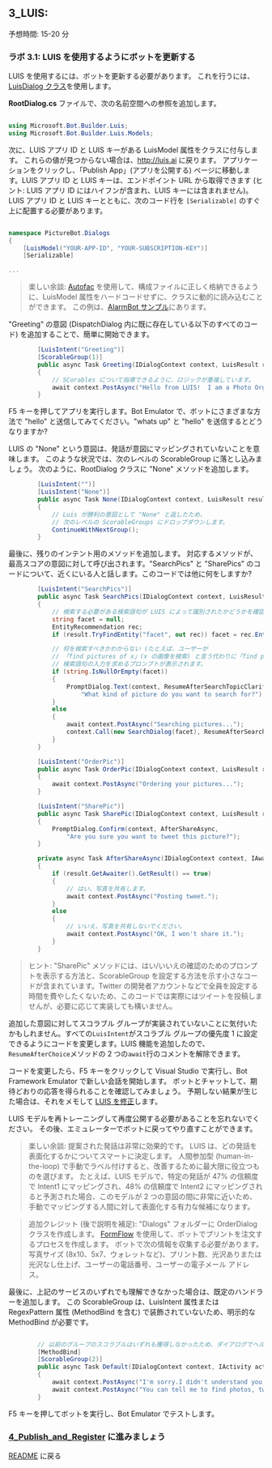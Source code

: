 ﻿## 3_LUIS:
予想時間: 15-20 分

### ラボ 3.1: LUIS を使用するようにボットを更新する

LUIS を使用するには、ボットを更新する必要があります。  これを行うには、[LuisDialog クラス](https://docs.botframework.com/ja-jp/csharp/builder/sdkreference/d8/df9/class_microsoft_1_1_bot_1_1_builder_1_1_dialogs_1_1_luis_dialog.html)を使用します。  

**RootDialog.cs** ファイルで、次の名前空間への参照を追加します。

```csharp

using Microsoft.Bot.Builder.Luis;
using Microsoft.Bot.Builder.Luis.Models;

```

次に、LUIS アプリ ID と LUIS キーがある LuisModel 属性をクラスに付与します。  これらの値が見つからない場合は、http://luis.ai に戻ります。  アプリケーションをクリックし、「Publish App」(アプリを公開する) ページに移動します。LUIS アプリ ID と LUIS キーは、エンドポイント URL から取得できます (ヒント: LUIS アプリ ID にはハイフンが含まれ、LUIS キーには含まれません)。LUIS アプリ ID と LUIS キーとともに、次のコード行を `[Serializable]` のすぐ上に配置する必要があります。

```csharp

namespace PictureBot.Dialogs
{
    [LuisModel("YOUR-APP-ID", "YOUR-SUBSCRIPTION-KEY")]
    [Serializable]

...
```

> 楽しい余談: [Autofac](https://autofac.org/) を使用して、構成ファイルに正しく格納できるように、LuisModel 属性をハードコードせずに、クラスに動的に読み込むことができます。  この例は、[AlarmBot サンプル](https://github.com/Microsoft/BotBuilder/blob/master/CSharp/Samples/AlarmBot/Models/AlarmModule.cs#L24)にあります。  


"Greeting" の意図 (DispatchDialog 内に既に存在している以下のすべてのコード) を追加することで、簡単に開始できます。

```csharp
        [LuisIntent("Greeting")]
        [ScorableGroup(1)]
        public async Task Greeting(IDialogContext context, LuisResult result)
        {
            // SCorables について指導できるように、ロジックが重複しています。  
            await context.PostAsync("Hello from LUIS!  I am a Photo Organization Bot.  I can search your photos, share your photos on Twitter, and order prints of your photos.  You can ask me things like 'find pictures of food'.");
        }
```

F5 キーを押してアプリを実行します。Bot Emulator で、ボットにさまざまな方法で "hello" と送信してみてください。"whats up" と "hello" を送信するとどうなりますか?

LUIS の "None" という意図は、発話が意図にマッピングされていないことを意味します。  このような状況では、次のレベルの ScorableGroup に落とし込みましょう。  次のように、RootDialog クラスに "None" メソッドを追加します。
```csharp
        [LuisIntent("")]
        [LuisIntent("None")]
        public async Task None(IDialogContext context, LuisResult result)
        {
            // Luis が勝利の意図として "None" と返したため、
            // 次のレベルの ScorableGroups にドロップダウンします。  
            ContinueWithNextGroup();
        }
```

最後に、残りのインテント用のメソッドを追加します。  対応するメソッドが、最高スコアの意図に対して呼び出されます。"SearchPics" と "SharePics" のコードについて、近くにいる人と話します。このコードでは他に何をしますか? 


```csharp
        [LuisIntent("SearchPics")]
        public async Task SearchPics(IDialogContext context, LuisResult result)
        {
            // 検索する必要がある検索語句が LUIS によって識別されたかどうかを確認します。  
            string facet = null;
            EntityRecommendation rec;
            if (result.TryFindEntity("facet", out rec)) facet = rec.Entity;

            // 何を検索すべきかわからない (たとえば、ユーザーが
            // 「find pictures of x」(x の画像を検索) と言う代わりに「find pictures」(画像を検索) または「search」(検索) と言った) 場合、
            // 検索語句の入力を求めるプロンプトが表示されます。  
            if (string.IsNullOrEmpty(facet))
            {
                PromptDialog.Text(context, ResumeAfterSearchTopicClarification,
                    "What kind of picture do you want to search for?");
            }
            else
            {
                await context.PostAsync("Searching pictures...");
                context.Call(new SearchDialog(facet), ResumeAfterSearchDialog);
            }
        }

        [LuisIntent("OrderPic")]
        public async Task OrderPic(IDialogContext context, LuisResult result)
        {
            await context.PostAsync("Ordering your pictures...");
        }

        [LuisIntent("SharePic")]
        public async Task SharePic(IDialogContext context, LuisResult result)
        {
            PromptDialog.Confirm(context, AfterShareAsync,
                "Are you sure you want to tweet this picture?");
        }

        private async Task AfterShareAsync(IDialogContext context, IAwaitable<bool> result)
        {
            if (result.GetAwaiter().GetResult() == true)
            {
                // はい、写真を共有します。
                await context.PostAsync("Posting tweet.");
            }
            else
            {
                // いいえ、写真を共有しないでください。  
                await context.PostAsync("OK, I won't share it.");
            }
        }


```



> ヒント: "SharePic" メソッドには、はい/いいえの確認のためのプロンプトを表示する方法と、ScorableGroup を設定する方法を示す小さなコードが含まれています。Twitter の開発者アカウントなどで全員を設定する時間を費やしたくないため、このコードでは実際にはツイートを投稿しませんが、必要に応じて実装しても構いません。

追加した意図に対してスコラブル グループが実装されていないことに気付いたかもしれません。すべての`LuisIntent`がスコラブル グループの優先度 1 に設定できるようにコードを変更します。LUIS 機能を追加したので、`ResumeAfterChoice`メソッドの 2 つの`await`行のコメントを解除できます。  

コードを変更したら、F5 キーをクリックして Visual Studio で実行し、Bot Framework Emulator で新しい会話を開始します。  ボットとチャットして、期待どおりの応答を得られることを確認してみましょう。  予期しない結果が生じた場合は、それをメモして [LUIS を修正](https://docs.microsoft.com/ja-jp/azure/cognitive-services/LUIS/Train-Test)します。

LUIS モデルを再トレーニングして再度公開する必要があることを忘れないでください。  その後、エミュレーターでボットに戻ってやり直すことができます。  

> 楽しい余談: 提案された発話は非常に効果的です。  LUIS は、どの発話を表面化するかについてスマートに決定します。  人間参加型 (human-in-the-loop) で手動でラベル付けすると、改善するために最大限に役立つものを選びます。  たとえば、LUIS モデルで、特定の発話が 47% の信頼度で Intent1 にマッピングされ、48% の信頼度で Intent2 にマッピングされると予測された場合、このモデルが 2 つの意図の間に非常に近いため、手動でマッピングする人間に対して表面化する有力な候補になります。  


> 追加クレジット (後で説明を補足): "Dialogs" フォルダーに OrderDialog クラスを作成します。  [FormFlow](https://docs.botframework.com/ja-jp/csharp/builder/sdkreference/forms.html) を使用して、ボットでプリントを注文するプロセスを作成します。  ボットで次の情報を収集する必要があります。写真サイズ (8x10、5x7、ウォレットなど)、プリント数、光沢ありまたは光沢なし仕上げ、ユーザーの電話番号、ユーザーの電子メール アドレス。



最後に、上記のサービスのいずれでも理解できなかった場合は、既定のハンドラーを追加します。  この ScorableGroup は、LuisIntent 属性または RegexPattern 属性 (MethodBind を含む) で装飾されていないため、明示的な MethodBind が必要です。

```csharp

        // 以前のグループのスコラブルはいずれも獲得しなかったため、ダイアログでヘルプ メッセージを送信します。
        [MethodBind]
        [ScorableGroup(2)]
        public async Task Default(IDialogContext context, IActivity activity)
        {
            await context.PostAsync("I'm sorry.I didn't understand you.");
            await context.PostAsync("You can tell me to find photos, tweet them, and order prints.  次に例を示します。\"find pictures of food\".");
        }

```

F5 キーを押してボットを実行し、Bot Emulator でテストします。  



### [4_Publish_and_Register](./4_Publish_and_Register.md) に進みましょう  
[README](./0_README.md) に戻る